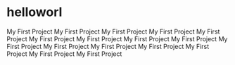# helloworl
My First Project
My First Project
My First Project
My First Project
My First Project
My First Project
My First Project
My First Project
My First Project
My First Project
My First Project
My First Project
My First Project
My First Project
My First Project
My First Project
